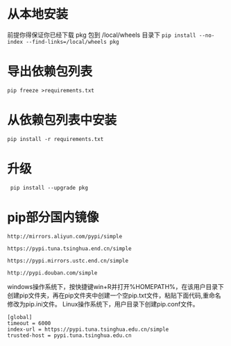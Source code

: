# 从本地安装
前提你得保证你已经下载 pkg 包到 /local/wheels 目录下
```pip install --no-index --find-links=/local/wheels pkg```
# 导出依赖包列表
```pip freeze >requirements.txt```
# 从依赖包列表中安装
```pip install -r requirements.txt```
# 升级
``` pip install --upgrade pkg```
# pip部分国内镜像

```
http://mirrors.aliyun.com/pypi/simple

https://pypi.tuna.tsinghua.end.cn/simple

https://pypi.mirrors.ustc.end.cn/simple

http://pypi.douban.com/simple
```
windows操作系统下，按快捷键win+R并打开%HOMEPATH%，在该用户目录下创建pip文件夹，再在pip文件夹中创建一个空pip.txt文件，粘贴下面代码,重命名修改为pip.ini文件。
Linux操作系统下，用户目录下创建pip.conf文件。
```
[global]
timeout = 6000
index-url = https://pypi.tuna.tsinghua.edu.cn/simple
trusted-host = pypi.tuna.tsinghua.edu.cn
```
